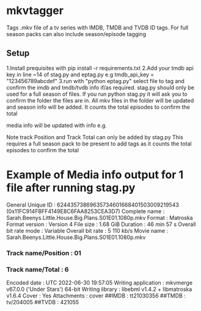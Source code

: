 # mkvtagger
Tags .mkv file of a tv series with IMDB, TMDB and TVDB ID tags. For full season packs can also include season/episode tagging  


## Setup
1.Install prequisites with pip install -r requirements.txt
2.Add your tmdb api key in line ~14 of stag.py and eptag.py
e.g tmdb_api_key = "123456789abcdef"
3.run with "python eptag.py"
select file to tag and confirm the imdb and tmdb/tvdb info if/as required.
stag.py should only be used for a full season of files. If you run python stag.py it will ask you to confirm the folder the files are in. All mkv files in the folder will be updated and season info will be added. It counts the total episodes to confirm the total

media info will be updated with info e.g.

Note track Position and Track Total can only be added by stag.py
This requires a full season pack to be present to add tags as it counts the total episodes to confirm the total

# Example of Media info output for 1 file after running stag.py
General
Unique ID                                : 62443573869635734601668401503009219543 (0x11FC914FBFF4149E8C6FAA8253CEA3D7)
Complete name                            : Sarah.Beenys.Little.House.Big.Plans.S01E01.1080p.mkv
Format                                   : Matroska
Format version                           : Version 4
File size                                : 1.68 GiB
Duration                                 : 46 min 57 s
Overall bit rate mode                    : Variable
Overall bit rate                         : 5 110 kb/s
Movie name                               : Sarah.Beenys.Little.House.Big.Plans.S01E01.1080p.mkv
### Track name/Position                      : 01
### Track name/Total                         : 6
Encoded date                             : UTC 2022-06-30 19:57:05
Writing application                      : mkvmerge v67.0.0 ('Under Stars') 64-bit
Writing library                          : libebml v1.4.2 + libmatroska v1.6.4
Cover                                    : Yes
Attachments                              : cover
##IMDB                                     : tt21030356
##TMDB                                     : tv/204005
##TVDB                                     : 421055
